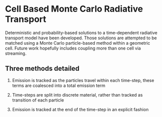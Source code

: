 # Cell Based Monte Carlo Radiative Transport

Deterministic and probability-based solutions to a time-dependent radiative transport model have been developed. Those solutions are attempted to be matched using a Monte Carlo particle-based method within a geometric cell. Future work hopefully includes coupling more than one cell via streaming.

## Three methods detailed

1. Emission is tracked as the particles travel within each time-step, these terms are coalesced into a total emission term

2. Time-steps are split into discrete material, rather than tracked as transition of each particle

3. Emission is tracked at the end of the time-step in an explicit fashion
